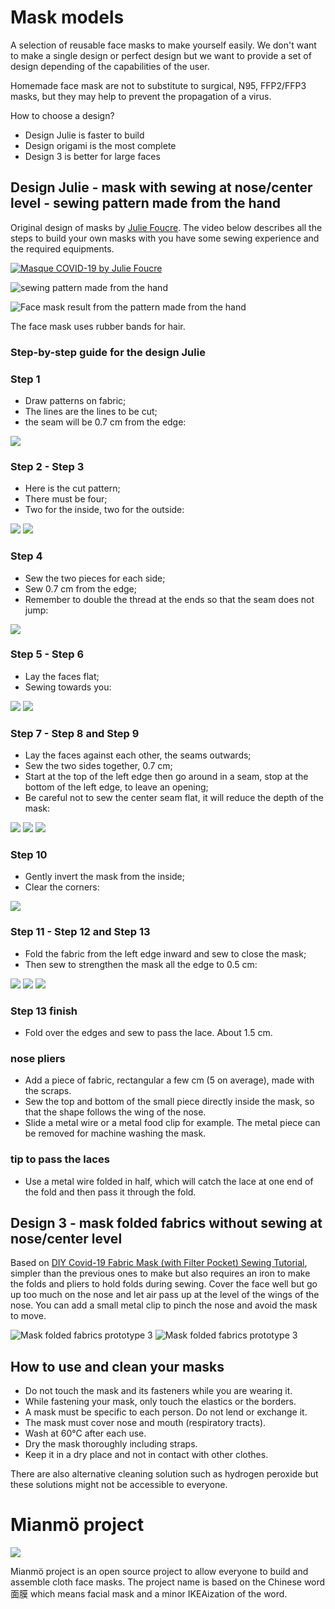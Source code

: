 # Mask models

A selection of reusable face masks to make yourself easily. We don't want to make a single design or perfect design but we
want to provide a set of design depending of the capabilities of the user.

Homemade face mask are not to substitute to surgical, N95, FFP2/FFP3 masks, but they may help to prevent the propagation of a virus.

How to choose a design?

- Design Julie is faster to build
- Design origami is the most complete
- Design 3 is better for large faces

## Design Julie - mask with sewing at nose/center level - sewing pattern made from the hand

Original design of masks by [Julie Foucre](https://www.instagram.com/julie_jfo/). The video below describes all the steps to build your own masks with
you have some sewing experience and the required equipments.

[![Masque COVID-19 by Julie Foucre](https://github.com/C00kie-/DIY-face-masks/raw/master/images/video-masque.png)](https://www.youtube.com/playlist?list=PLqa4HY-V5Q5lyBWA4AqbnE3Scpeb1iTBB)

![sewing pattern made from the hand](https://raw.githubusercontent.com/C00kie-/DIY-face-masks/master/images/patterns/julie_hand_pattern.jpeg)

![Face mask result from the pattern made from the hand](https://raw.githubusercontent.com/C00kie-/DIY-face-masks/master/images/patterns/prototype_julie1.jpeg)

The face mask uses rubber bands for hair.

### Step-by-step guide for the design Julie

### Step 1

- Draw patterns on fabric;
- The lines are the lines to be cut;
- the seam will be 0.7 cm from the edge:

![](https://raw.githubusercontent.com/Mianmo-project/mask-models/master/images/model-1/step-1.jpg)

### Step 2 - Step 3

- Here is the cut pattern;
- There must be four;
- Two for the inside, two for the outside:

![](https://raw.githubusercontent.com/Mianmo-project/mask-models/master/images/model-1/step-2.jpg)
![](https://raw.githubusercontent.com/Mianmo-project/mask-models/master/images/model-1/step-3.jpg)

### Step 4

- Sew the two pieces for each side;
- Sew 0.7 cm from the edge;
- Remember to double the thread at the ends so that the seam does not jump:

![](https://raw.githubusercontent.com/Mianmo-project/mask-models/master/images/model-1/step-4.jpg)

### Step 5 - Step 6

- Lay the faces flat;
- Sewing towards you:

![](https://raw.githubusercontent.com/Mianmo-project/mask-models/master/images/model-1/step-5.jpg)
![](https://raw.githubusercontent.com/Mianmo-project/mask-models/master/images/model-1/step-6.jpg)

### Step 7 - Step 8 and Step 9

- Lay the faces against each other, the seams outwards;
- Sew the two sides together, 0.7 cm;
- Start at the top of the left edge then go around in a seam, stop at the bottom of the left edge, to leave an opening;
- Be careful not to sew the center seam flat, it will reduce the depth of the mask:

![](https://raw.githubusercontent.com/Mianmo-project/mask-models/master/images/model-1/step-7.jpg)
![](https://raw.githubusercontent.com/Mianmo-project/mask-models/master/images/model-1/step-8.jpg)
![](https://raw.githubusercontent.com/Mianmo-project/mask-models/master/images/model-1/step-9.jpg)

### Step 10

- Gently invert the mask from the inside;
- Clear the corners:

![](https://raw.githubusercontent.com/Mianmo-project/mask-models/master/images/model-1/step-10.jpg)

### Step 11 - Step 12 and Step 13

- Fold the fabric from the left edge inward and sew to close the mask;
- Then sew to strengthen the mask all the edge to 0.5 cm:

![](https://raw.githubusercontent.com/Mianmo-project/mask-models/master/images/model-1/step-11.jpg)
![](https://raw.githubusercontent.com/Mianmo-project/mask-models/master/images/model-1/step-12.jpg)
![](https://raw.githubusercontent.com/Mianmo-project/mask-models/master/images/model-1/step-13.jpg)

### Step 13 finish

- Fold over the edges and sew to pass the lace. About 1.5 cm.

### nose pliers

- Add a piece of fabric, rectangular a few cm (5 on average), made with the scraps.
- Sew the top and bottom of the small piece directly inside the mask, so that the shape follows the wing of the nose.
- Slide a metal wire or a metal food clip for example. The metal piece can be removed for machine washing the mask.

### tip to pass the laces

- Use a metal wire folded in half, which will catch the lace at one end of the fold and then pass it through the fold.

## Design 3 - mask folded fabrics without sewing at nose/center level

Based on [DIY Covid-19 Fabric Mask (with Filter Pocket) Sewing Tutorial](https://www.youtube.com/watch?v=S9RWII2-5_4), simpler than the previous ones to make but also requires an iron to make the folds and pliers to hold folds during sewing. Cover the face well but go up too much on the nose and let air pass up at the level of the wings of the nose.
You can add a small metal clip to pinch the nose and avoid the mask to move.

![Mask folded fabrics prototype 3](https://raw.githubusercontent.com/C00kie-/DIY-face-masks/master/images/patterns/prototype_cookie_3-1.jpeg)
![Mask folded fabrics prototype 3](https://raw.githubusercontent.com/C00kie-/DIY-face-masks/master/images/patterns/prototype_cookie_3-2.jpeg)

## How to use and clean your masks

- Do not touch the mask and its fasteners while you are wearing it.
- While fastening your mask, only touch the elastics or the borders.
- A mask must be specific to each person. Do not lend or exchange it.
- The mask must cover nose and mouth (respiratory tracts).
- Wash at 60°C after each use.
- Dry the mask thoroughly including straps.
- Keep it in a dry place and not in contact with other clothes.

There are also alternative cleaning solution such as hydrogen peroxide but these solutions might not be accessible to everyone.

# Mianmö project

![](https://raw.githubusercontent.com/Mianmo-project/logos/master/drawing-en.png)

Mianmö project is an open source project to allow everyone to build and assemble cloth face masks. The project name is based on the Chinese word 面膜 which means facial mask and a minor IKEAization of the word.

